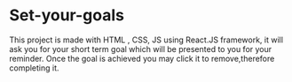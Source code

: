 # Set-your-goals
This project is made with HTML , CSS, JS using React.JS framework, it will ask you for your short term goal which will be presented to you for your reminder. Once the goal is achieved you may click it to remove,therefore completing it.
